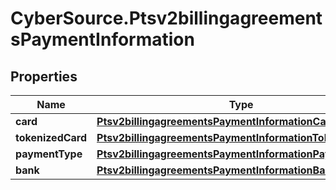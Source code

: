 # CyberSource.Ptsv2billingagreementsPaymentInformation

## Properties
Name | Type | Description | Notes
------------ | ------------- | ------------- | -------------
**card** | [**Ptsv2billingagreementsPaymentInformationCard**](Ptsv2billingagreementsPaymentInformationCard.md) |  | [optional] 
**tokenizedCard** | [**Ptsv2billingagreementsPaymentInformationTokenizedCard**](Ptsv2billingagreementsPaymentInformationTokenizedCard.md) |  | [optional] 
**paymentType** | [**Ptsv2billingagreementsPaymentInformationPaymentType**](Ptsv2billingagreementsPaymentInformationPaymentType.md) |  | [optional] 
**bank** | [**Ptsv2billingagreementsPaymentInformationBank**](Ptsv2billingagreementsPaymentInformationBank.md) |  | [optional] 


